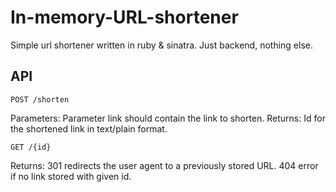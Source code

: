# In-memory-URL-shortener
Simple url shortener written in ruby &amp; sinatra. Just backend, nothing else.

## API
`POST /shorten`

Parameters: Parameter link should contain the link to shorten.
Returns: Id for the shortened link in text/plain format.

`GET /{id}`

Returns: 301 redirects the user agent to a previously stored URL. 404 error if no link stored with given id.
